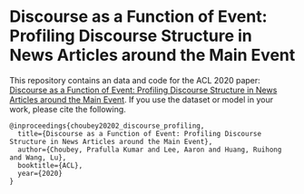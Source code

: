 # Discourse as a Function of Event: Profiling Discourse Structure in News Articles around the Main Event

This repository contains an data and code for the ACL 2020 paper: [Discourse as a Function of Event: Profiling Discourse Structure in News Articles around the Main Event](https://sites.google.com/view/prafulla-choubey/).
If you use the dataset or model in your work, please cite the following.

```
@inproceedings{choubey20202_discourse_profiling,
  title={Discourse as a Function of Event: Profiling Discourse Structure in News Articles around the Main Event},
  author={Choubey, Prafulla Kumar and Lee, Aaron and Huang, Ruihong and Wang, Lu},
  booktitle={ACL},
  year={2020}
}
```

